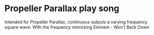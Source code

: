 # Propeller Parallax play song
Intended for Propeller Parallax, continuous outputs a varying frequency square wave.
With the frequency mimicking Eminem - Won't Back Down
